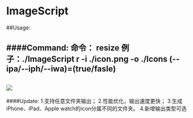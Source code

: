 # ImageScript
##Usage:

####Command:
    命令： resize
    例子：./ImageScript r -i ./icon.png -o ./Icons (--ipa/--iph/--iwa)=(true/fasle)
------------------------------------------------------------------
![](https://github.com/Arrors/ImageScript/blob/master/usage.gif)
------------------------------------------------------------------

####Update:
    1.支持任意文件夹输出；
    2.性能优化，输出速度更快；
    3.生成iPhone、iPad、Apple watch的icon分属不同的文件夹。
    4.新增输出类型可选